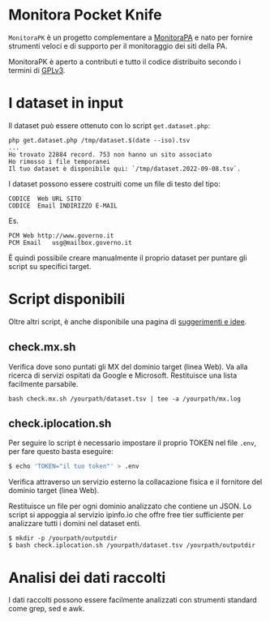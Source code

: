 # Monitora Pocket Knife

`MonitoraPK` è un progetto complementare a [MonitoraPA](https://github.com/MonitoraPA/monitorapa) e nato per fornire strumenti veloci e di supporto per il monitoraggio dei siti della PA. 

MonitoraPK è aperto a contributi e tutto il codice distribuito secondo i termini di [GPLv3](LICENSE).

# I dataset in input

Il dataset può essere ottenuto con lo script `get.dataset.php`:

```
php get.dataset.php /tmp/dataset.$(date --iso).tsv
...
Ho trovato 22884 record. 753 non hanno un sito associato
Ho rimosso i file temporanei
Il tuo dataset è disponibile qui: `/tmp/dataset.2022-09-08.tsv`.
```

I dataset possono essere costruiti come un file di testo del tipo:

```
CODICE  Web URL SITO
CODICE  Email INDIRIZZO E-MAIL
```
Es. 

```
PCM	Web	http://www.governo.it
PCM	Email	usg@mailbox.governo.it
```

È quindi possibile creare manualmente il proprio dataset per puntare gli script su specifici target.

# Script disponibili

Oltre altri script, è anche disponibile una pagina di [suggerimenti e idee](TIPS.md).

## check.mx.sh

Verifica dove sono puntati gli MX del dominio target (linea Web). Va alla ricerca di servizi ospitati da Google e Microsoft. Restituisce una lista facilmente parsabile.

```
bash check.mx.sh /yourpath/dataset.tsv | tee -a /yourpath/mx.log
```

## check.iplocation.sh

Per seguire lo script è necessario impostare il proprio TOKEN nel file `.env`, per fare questo basta eseguire:

```sh
$ echo 'TOKEN="il tuo token"' > .env
```

Verifica attraverso un servizio esterno la collacazione fisica e il fornitore del dominio target (linea Web). 

Restituisce un file per ogni dominio analizzato che contiene un JSON. Lo script si appoggia al servizio ipinfo.io che offre free tier sufficiente per analizzare tutti i domini nel dataset enti.

```
$ mkdir -p /yourpath/outputdir
$ bash check.iplocation.sh /yourpath/dataset.tsv /yourpath/outputdir
```

# Analisi dei dati raccolti

I dati raccolti possono essere facilmente analizzati con strumenti standard come grep, sed e awk. 
